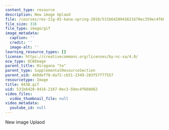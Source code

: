 ```yaml
---
content_type: resource
description: New image Uplaod
file: /courses/res-21g-01-kana-spring-2010/531b6428941621670ec359ec4f660d62_0438.gif
file_size: 316
file_type: image/gif
image_metadata:
  caption: ''
  credit: ''
  image-alt: ''
learning_resource_types: []
license: https://creativecommons.org/licenses/by-nc-sa/4.0/
ocw_type: OCWImage
parent_title: Hiragana "te"
parent_type: SupplementalResourceSection
parent_uid: 460deff8-da72-cb51-2349-283f57f77557
resourcetype: Image
title: 0438.gif
uid: 531b6428-9416-2167-0ec3-59ec4f660d62
video_files:
  video_thumbnail_file: null
video_metadata:
  youtube_id: null
---
```

New image Uplaod